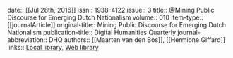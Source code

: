 date:: [[Jul 28th, 2016]]
issn:: 1938-4122
issue:: 3
title:: @Mining Public Discourse for Emerging Dutch Nationalism
volume:: 010
item-type:: [[journalArticle]]
original-title:: Mining Public Discourse for Emerging Dutch Nationalism
publication-title:: Digital Humanities Quarterly
journal-abbreviation:: DHQ
authors:: [[Maarten van den Bos]], [[Hermione Giffard]]
links:: [Local library](zotero://select/groups/2386895/items/E8WMRRQA), [Web library](https://www.zotero.org/groups/2386895/items/E8WMRRQA)

